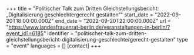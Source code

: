 +++
title = "Politischer Talk zum Dritten Gleichstellungsbericht:  „Digitalisierung geschlechtergerecht gestalten“"
start_date = "2022-09-20T18:00:00.000Z"
end_date = "2022-09-20T22:00:00.000Z"
url = "https://www.landesfrauenrat-berlin.de/veranstaltungen-in-berlin/?event_id1=6185"
identifier = "politischer-talk-zum-dritten-gleichstellungsbericht-digitalisierung-geschlechtergerecht-gestalten"
type = "event"
languages = []
[contact]
+++